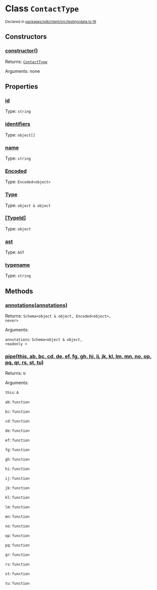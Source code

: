# Class `ContactType`
<sub>Declared in [packages/sdk/client/src/testing/data.ts:19](https://github.com/dxos/dxos/blob/5edae0c63/packages/sdk/client/src/testing/data.ts#L19)</sub>




## Constructors
### [constructor()]()




Returns: <code>[ContactType](/api/@dxos/client/classes/ContactType)</code>

Arguments: none





## Properties
### [id]()
Type: <code>string</code>



### [identifiers](https://github.com/dxos/dxos/blob/5edae0c63/packages/sdk/client/src/testing/data.ts#L21)
Type: <code>object[]</code>



### [name](https://github.com/dxos/dxos/blob/5edae0c63/packages/sdk/client/src/testing/data.ts#L20)
Type: <code>string</code>



### [Encoded]()
Type: <code>Encoded&lt;object&gt;</code>



### [Type]()
Type: <code>object & object</code>



### [[TypeId]]()
Type: <code>object</code>



### [ast]()
Type: <code>AST</code>



### [typename]()
Type: <code>string</code>




## Methods
### [annotations(annotations)]()




Returns: <code>Schema&lt;object & object, Encoded&lt;object&gt;, never&gt;</code>

Arguments: 

`annotations`: <code>Schema&lt;object & object, readonly &gt;</code>


### [pipe(this, ab, bc, cd, de, ef, fg, gh, hi, ij, jk, kl, lm, mn, no, op, pq, qr, rs, st, tu)]()




Returns: <code>U</code>

Arguments: 

`this`: <code>A</code>

`ab`: <code>function</code>

`bc`: <code>function</code>

`cd`: <code>function</code>

`de`: <code>function</code>

`ef`: <code>function</code>

`fg`: <code>function</code>

`gh`: <code>function</code>

`hi`: <code>function</code>

`ij`: <code>function</code>

`jk`: <code>function</code>

`kl`: <code>function</code>

`lm`: <code>function</code>

`mn`: <code>function</code>

`no`: <code>function</code>

`op`: <code>function</code>

`pq`: <code>function</code>

`qr`: <code>function</code>

`rs`: <code>function</code>

`st`: <code>function</code>

`tu`: <code>function</code>


